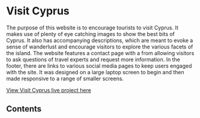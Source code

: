 # Visit Cyprus

The purpose of this website is to encourage tourists to visit Cyprus. It makes use of plenty of eye catching images to show the best bits of Cyprus.
It also has accompanying descriptions, which are meant to evoke a sense of wanderlust and encourage visitors to explore the various facets of the island.
The website features a contact page with a from allowing visitors to ask questions of travel experts and request more information.
In the footer, there are links to various social media pages to keep users engaged with the site.
It was designed on a large laptop screen to begin and then made responsive to a range of smaller screens.

[View Visit Cyprus live project here](https://norfolktate.github.io/project-1-cyprus/)

## Contents




